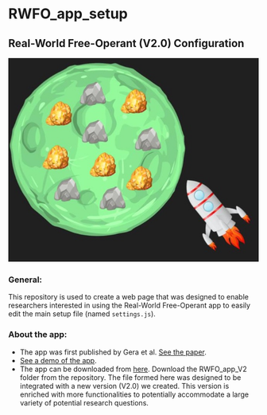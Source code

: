 # RWFO_app_setup

## Real-World Free-Operant (V2.0) Configuration
![Game Title Image](game_title_image.jpg)

### General:
This repository is used to create a web page that was designed to enable researchers interested in using the Real-World Free-Operant app to easily edit the main setup file (named `settings.js`).

### About the app:
- The app was first published by Gera et al. [See the paper](https://psyarxiv.com/kgqun/).
- [See a demo of the app](https://ranigera.github.io/RWFO_app_demo/).
- The app can be downloaded from [here](https://github.com/ranigera/HabitApp). Download the RWFO_app_V2 folder from the repository. The file formed here was designed to be integrated with a new version (V2.0) we created. This version is enriched with more functionalities to potentially accommodate a large variety of potential research questions.
